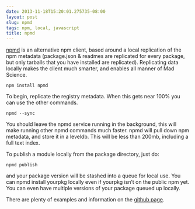 ```yaml
---
date: 2013-11-18T15:20:01.275735-08:00
layout: post
slug: npmd
tags: npm, local, javascript
title: npmd
---
```

[npmd](https://github.com/dominictarr/npmd) is an alternative npm
client, based around a local replication of the npm metadata
(package.json & readmes are replicated for every package, but only
tarballs that you have installed are replicated). Replicating data
locally makes the client much smarter, and enables all manner of Mad
Science.

    npm install npmd

To begin, replicate the registry metadata. When this gets near 100% you
can use the other commands.

    npmd --sync

You should leave the npmd service running in the background, this will
make running other npmd commands much faster. npmd will pull down npm
metadata, and store it in a leveldb. This will be less than 200mb,
including a full text index.

To publish a module locally from the package directory, just do:

    npmd publish

and your package version will be stashed into a queue for local use. You
can npmd install yourpkg locally even if yourpkg isn’t on the public npm
yet. You can even have multiple versions of your package queued up
locally.

There are plenty of examples and information on the [github
page](https://github.com/dominictarr/npmd).

